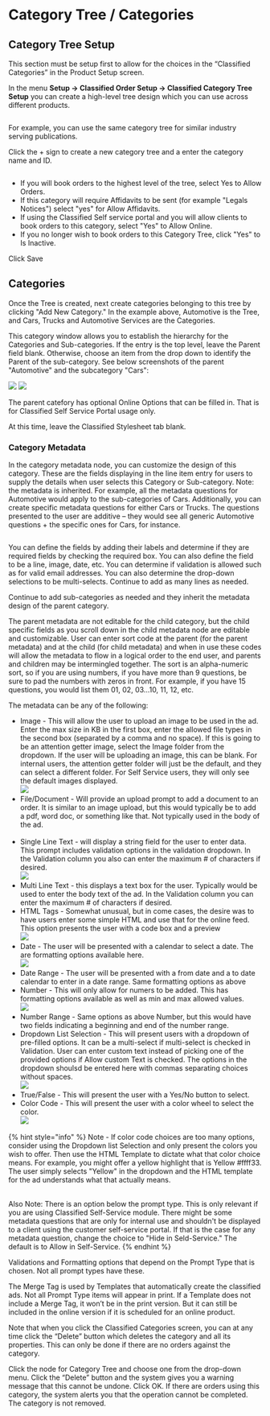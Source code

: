 # Category Tree / Categories

## Category Tree Setup <a href="#_toc116920282" id="_toc116920282"></a>

This section must be setup first to allow for the choices in the “Classified Categories” in the Product Setup screen.

In the menu **Setup -> Classified Order Setup -> Classified Category Tree Setup** you can create a high-level tree design which you can use across different products.

<figure><img src="../../../../.gitbook/assets/image (1059).png" alt=""><figcaption></figcaption></figure>

For example, you can use the same category tree for similar industry serving publications.

Click the + sign to create a new category tree and a enter the category name and ID.

<figure><img src="../../../../.gitbook/assets/image (356).png" alt=""><figcaption></figcaption></figure>

* If you will book orders to the highest level of the tree, select Yes to Allow Orders.
* If this category will require Affidavits to be sent (for example "Legals Notices") select "yes" for Allow Affidavits.
* If using the Classified Self service portal and you will allow clients to book orders to this category, select "Yes" to Allow Online.
* If you no longer wish to book orders to this Category Tree, click "Yes" to Is Inactive.

Click Save

## Categories

Once the Tree is created, next create categories belonging to this tree by clicking "Add New Category." In the example above, Automotive is the Tree, and Cars, Trucks and Automotive Services are the Categories.

This category window allows you to establish the hierarchy for the Categories and Sub-categories. If the entry is the top level, leave the Parent field blank. Otherwise, choose an item from the drop down to identify the Parent of the sub-category. See below screenshots of the parent "Automotive" and the subcategory "Cars":

![](<../../../../.gitbook/assets/image (473).png>) ![](<../../../../.gitbook/assets/image (1409).png>)

The parent catefory has optional Online Options that can be filled in. That is for Classified Self Service Portal usage only.

At this time, leave the Classified Stylesheet tab blank.

### Category Metadata

In the category metadata node, you can customize the design of this category. These are the fields displaying in the line item entry for users to supply the details when user selects this Category or Sub-category. Note: the metadata is inherited. For example, all the metadata questions for Automotive would apply to the sub-categories of Cars. Additionally, you can create specific metadata questions for either Cars or Trucks. The questions presented to the user are additive – they would see all generic Automotive questions + the specific ones for Cars, for instance.

<figure><img src="../../../../.gitbook/assets/image (546).png" alt=""><figcaption></figcaption></figure>

You can define the fields by adding their labels and determine if they are required fields by checking the required box. You can also define the field to be a line, image, date, etc. You can determine if validation is allowed such as for valid email addresses. You can also determine the drop-down selections to be multi-selects. Continue to add as many lines as needed.

Continue to add sub-categories as needed and they inherit the metadata design of the parent category.

The parent metadata are not editable for the child category, but the child specific fields as you scroll down in the child metadata node are editable and customizable.  User can enter sort code at the parent (for the parent metadata) and at the child (for child metadata) and when in use these codes will allow the metadata to flow in a logical order to the end user, and parents and children may be intermingled together.  The sort is an alpha-numeric sort, so if you are using numbers, if you have more than 9 questions, be sure to pad the numbers with zeros in front. For example, if you have 15 questions, you would list them 01, 02, 03...10, 11, 12, etc.

The metadata can be any of the following:

* Image - This will allow the user to upload an image to be used in the ad. Enter the max size in KB in the first box, enter the allowed file types in the second box (separated by a comma and no space). If this is going to be an attention getter image, select the Image folder from the dropdown. If the user will be uploading an image, this can be blank. For internal users, the attention getter folder will just be the default, and they can select a different folder. For Self Service users, they will only see the default images displayed.\
  ![](<../../../../.gitbook/assets/image (357).png>)
* File/Document - Will provide an upload prompt to add a document to an order. It is similar to an image upload, but this would typically be to add a pdf, word doc, or something like that. Not typically used in the body of the ad.\
  <img src="../../../../.gitbook/assets/image (951).png" alt="" data-size="original">
* Single Line Text - will display a string field for the user to enter data. This prompt includes validation options in the validation dropdown. In the Validation column you also can enter the maximum # of characters if desired.\
  ![](<../../../../.gitbook/assets/image (243).png>)
* Multi Line Text - this displays a text box for the user. Typically would be used to enter the body text of the ad. In the Validation column you can enter the maximum # of characters if desired.
* HTML Tags - Somewhat unusual, but in come cases, the desire was to have users enter some simple HTML and use that for the online feed. This option presents the user with a code box and a preview\
  ![](<../../../../.gitbook/assets/image (974).png>)
* Date - The user will be presented with a calendar to select a date. The are formatting options available here.\
  ![](<../../../../.gitbook/assets/image (457).png>)
* Date Range - The user will be presented with a from date and a to date calendar to enter in a date range. Same formatting options as above
* Number - This will only allow for numers to be added. This has formatting options available as well as min and max allowed values.\
  ![](<../../../../.gitbook/assets/image (172).png>)
* Number Range - Same options as above Number, but this would have two fields indicating a beginning and end of the number range.
* Dropdown List Selection - This will present users with a dropdown of pre-filled options. It can be a multi-select if multi-select is checked in Validation. User can enter custom text instead of picking one of the provided options if Allow custom Text is checked. The options in the dropdown shoulsd be entered here with commas separating choices without spaces.\
  ![](<../../../../.gitbook/assets/image (1154).png>)
* True/False - This will present the user with a Yes/No button to select.
* Color Code - This will present the user with a color wheel to select the color.\
  ![](<../../../../.gitbook/assets/image (865).png>)

{% hint style="info" %}
Note - If color code choices are too many options, consider using the Dropdown list Selection and only present the colors you wish to offer. Then use the HTML Template to dictate what that color choice means. For example, you might offer a yellow highlight that is Yellow #ffff33. The user simply selects "Yellow" in the dropdown and the HTML template for the ad understands what that actually means.

\
Also Note: There is an option below the prompt type. This is only relevant if you are using Classified Self-Service module. There might be some metadata questions that are only for internal use and shouldn't be displayed to a client using the customer self-service portal. If that is the case for any metadata question, change the choice to "Hide in Seld-Service." The default is to Allow in Self-Service.
{% endhint %}

Validations and Formatting options that depend on the Prompt Type that is chosen. Not all prompt types have these.

The Merge Tag is used by Templates that automatically create the classified ads. Not all Prompt Type items will appear in print. If a Template does not include a Merge Tag, it won’t be in the print version. But it can still be included in the online version if it is scheduled for an online product.

Note that when you click the Classified Categories screen, you can at any time click the “Delete” button which deletes the category and all its properties. This can only be done if there are no orders against the category.

Click the node for Category Tree and choose one from the drop-down menu. Click the “Delete” button and the system gives you a warning message that this cannot be undone. Click OK. If there are orders using this category, the system alerts you that the operation cannot be completed. The category is not removed.
